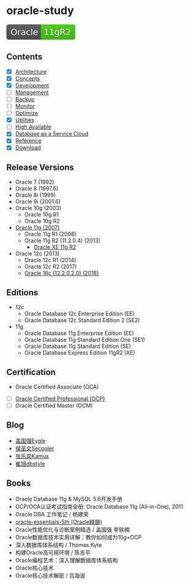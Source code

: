 # oracle-study

[![Oracle11gR2](svg/Oracle-11gR2-brightgreen.svg)](README.md)


## Contents

- [x] [Architecture](architecture/Architecture.md)
- [x] [Concepts](concepts/Contepts.md)
- [x] [Development](dev/Development.md)
- [ ] [Management](mgmt/Management.md)
- [ ] [Backup](backup_recovery/Readme.md)
- [ ] [Monitor](monitor/Monitor.md)
- [ ] [Optimize](Optimize/Readme.md)
- [x] [Utilities](utilities/Utilities.md)
- [ ] [High Available](highAvaliability/OracleHA.md)
- [x] [Database as a Service Cloud](https://cloud.oracle.com/database)
- [x] [Reference](Reference.md)
- [x] [Download](Download.md)

## Release Versions

- Oracle 7 (1992)
- Oracle 8 (1997.6)
- Oracle 8i (1999)
- Oracle 9i (2001.6)
- Oracle 10g (2003)
  - Oracle 10g R1
  - Oracle 10g R2
- [Oracle 11g (2007)](releaseVersion/OracleDatabase11g.md)
  - Oracle 11g R1 (2008)
  - Oracle 11g R2 (11.2.0.4) (2013)
    - [Oracle XE 11g R2](releaseVersion/OracleDB_XE_11gR2.md)
- Oracle 12c (2013)
  - Oracle 12c R1 (2014)
  - Oracle 12c R2 (2017)
  - [Oracle 18c (12.2.0.2.0) (2018)](releaseVersion/OracleDatabase18c.md)

## Editions

- 12c
  - Oracle Database 12c Enterprise Edition (EE)
  - Oracle Database 12c Standard Edition 2 (SE2)
- 11g
  - Oracle Database 11g Enterprise Edition (EE)
  - Oracle Database 11g Standard Edition One (SE1)
  - Oracle Database 11g Standard Edition (SE)
  - Oracle Database Express Edition 11gR2 (XE)

## Certification

- Oracle Certified Associate (OCA)
- [ ] [Oracle Certified Professional (OCP)](ocp/OCP.md)
- [ ] Oracle Certified Master (OCM)

## Blog

- [盖国强Eygle](http://www.eygle.com/)
- [侯圣文Secooler](http://blog.itpub.net/519536/)
- [张乐奕Kamus](http://www.dbform.com/)
- [崔旭dbstyle](http://www.dbstyle.net/)

## Books

- Oracle Database 11g & MySQL 5.6开发手册
- OCP/OCA认证考试指南全册: Oracle Database 11g (All-in-One), 2011
- Oracle DBA 工作笔记 / 杨建荣
- [oracle-essentials-5th (Oracle精髓)](https://www.safaribooksonline.com/library/view/oracle-essentials-5th/9781449343156/)
- Oracle性能优化与诊断案例精选 / 盖国强 李轶楠
- Oracle数据库技术实用详解：教你如何成为10g+OCP
- 深入数据库体系结构 / Thomas Kyte
- 构建Oracle高可用环境 / 陈吉平
- Oracle编程艺术：深入理解数据库体系结构
- Oracle核心技术
- Oracle核心技术解密 / 吕海波